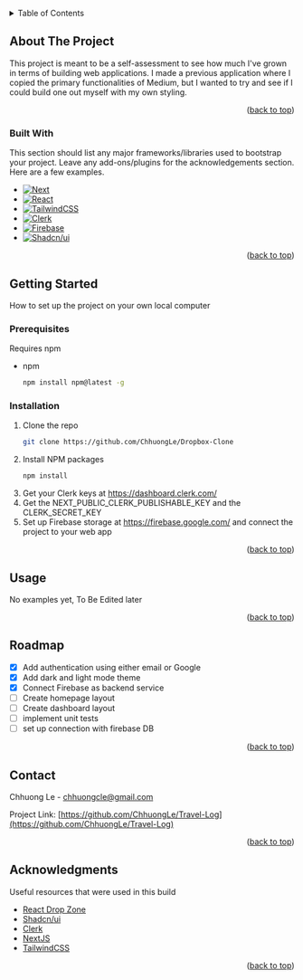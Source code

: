 <a name="readme-top"></a>

<!-- TABLE OF CONTENTS -->
<details>
  <summary>Table of Contents</summary>
  <ol>
    <li>
      <a href="#about-the-project">About The Project</a>
      <ul>
        <li><a href="#built-with">Built With</a></li>
      </ul>
    </li>
    <li>
      <a href="#getting-started">Getting Started</a>
      <ul>
        <li><a href="#prerequisites">Prerequisites</a></li>
        <li><a href="#installation">Installation</a></li>
      </ul>
    </li>
    <li><a href="#usage">Usage</a></li>
    <li><a href="#roadmap">Roadmap</a></li>
    <li><a href="#contact">Contact</a></li>
    <li><a href="#acknowledgments">Acknowledgments</a></li>
  </ol>
</details>

<!-- ABOUT THE PROJECT -->
## About The Project

This project is meant to be a self-assessment to see how much I've grown in terms of building web applications. I made a previous application where I copied the primary functionalities of Medium, but I wanted to try and see if I could build one out myself with my own styling.

<p align="right">(<a href="#readme-top">back to top</a>)</p>

### Built With

This section should list any major frameworks/libraries used to bootstrap your project. Leave any add-ons/plugins for the acknowledgements section. Here are a few examples.

* [![Next][Next.js]][Next-url]
* [![React][React.js]][React-url]
* [![TailwindCSS][TailwindCSS]][Tailwind-url]
* [![Clerk][Clerk]][Clerk-url]
* [![Firebase][Firebase]][Firebase-url]
* [![Shadcn/ui][Shadcn/ui]][Shadcn/ui-url]

<p align="right">(<a href="#readme-top">back to top</a>)</p>

<!-- GETTING STARTED -->
## Getting Started

How to set up the project on your own local computer

### Prerequisites

Requires npm
* npm
  ```sh
  npm install npm@latest -g
  ```

### Installation

1. Clone the repo
   ```sh
   git clone https://github.com/ChhuongLe/Dropbox-Clone
   ```
2. Install NPM packages
   ```sh
   npm install
   ```
3. Get your Clerk keys at https://dashboard.clerk.com/
4. Get the NEXT_PUBLIC_CLERK_PUBLISHABLE_KEY and the CLERK_SECRET_KEY
5. Set up Firebase storage at https://firebase.google.com/ and connect the project to your web app

<p align="right">(<a href="#readme-top">back to top</a>)</p>

<!-- USAGE EXAMPLES -->
## Usage

No examples yet, To Be Edited later

<p align="right">(<a href="#readme-top">back to top</a>)</p>

<!-- ROADMAP -->
## Roadmap

- [x] Add authentication using either email or Google
- [x] Add dark and light mode theme
- [x] Connect Firebase as backend service
- [ ] Create homepage layout
- [ ] Create dashboard layout
- [ ] implement unit tests
- [ ] set up connection with firebase DB

<p align="right">(<a href="#readme-top">back to top</a>)</p>

<!-- CONTACT -->
## Contact

Chhuong Le - chhuongcle@gmail.com

Project Link: [https://github.com/ChhuongLe/Travel-Log](https://github.com/ChhuongLe/Travel-Log)

<p align="right">(<a href="#readme-top">back to top</a>)</p>

<!-- ACKNOWLEDGMENTS -->
## Acknowledgments

Useful resources that were used in this build

* [React Drop Zone](https://react-dropzone.js.org/)
* [Shadcn/ui](https://ui.shadcn.com/)
* [Clerk](https://clerk.com/)
* [NextJS](https://nextjs.org/)
* [TailwindCSS](https://tailwindcss.com/)

<p align="right">(<a href="#readme-top">back to top</a>)</p>


<!-- MARKDOWN LINKS & IMAGES -->
<!-- https://www.markdownguide.org/basic-syntax/#reference-style-links -->

[Next.js]: https://img.shields.io/badge/next.js-000000?style=for-the-badge&logo=nextdotjs&logoColor=white
[Next-url]: https://nextjs.org/
[React.js]: https://img.shields.io/badge/React-20232A?style=for-the-badge&logo=react&logoColor=61DAFB
[React-url]: https://reactjs.org/
[Clerk]: https://img.shields.io/badge/clerk-purple?style=for-the-badge&logo=clerk&logoColor=white
[Clerk-url]: https://clerk.com/
[Firebase]: https://img.shields.io/badge/firebase-orange?style=for-the-badge&logo=firebase&logoColor=white
[Firebase-url]: https://firebase.google.com/
[TailwindCSS]: https://img.shields.io/badge/tailwind-blue?style=for-the-badge&logo=tailwindcss&logoColor=white
[Tailwind-url]: https://tailwindcss.com/
[Shadcn/ui]: https://img.shields.io/badge/shadcn-black?style=for-the-badge&logo=shad&logoColor=white
[Shadcn/ui-url]: https://ui.shadcn.com/
